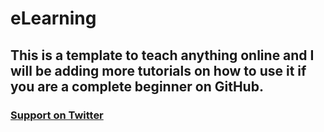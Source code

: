 # eLearning
## This is a template to teach anything online and I will be adding more tutorials on how to use it if you are a complete beginner on GitHub.
### [Support on Twitter](https://twitter.com/intent/tweet?text=@ojedavidea%20indu%20eLearning)
